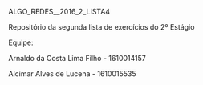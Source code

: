 ALGO_REDES__2016_2_LISTA4

Repositório da segunda lista de exercícios do 2º Estágio

Equipe:

Arnaldo da Costa Lima Filho - 1610014157

Alcimar Alves de Lucena - 1610015535

